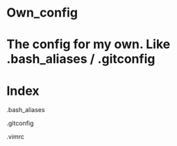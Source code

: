 # Own_config
The config for my own. Like .bash_aliases / .gitconfig
=======
# Index

.bash_aliases

.gitconfig

.vimrc
